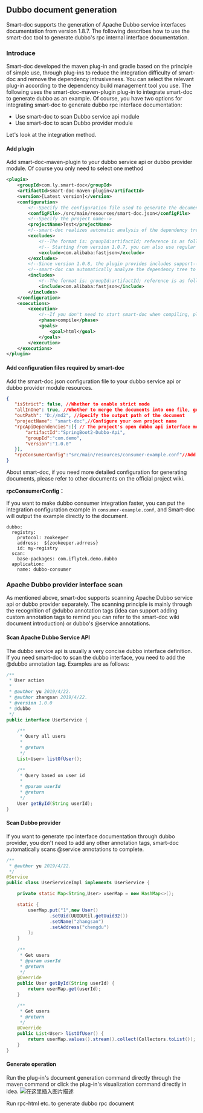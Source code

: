 ## Dubbo document generation

Smart-doc supports the generation of Apache Dubbo service interfaces documentation from version 1.8.7. The following describes how to use the smart-doc tool to generate dubbo's rpc internal interface documentation.
### Introduce
Smart-doc developed the maven plug-in and gradle based on the principle of simple use, through plug-ins to reduce the integration difficulty of smart-doc and remove the dependency intrusiveness. You can select the relevant plug-in according to the dependency build management tool you use. The following uses the smart-doc-maven-plugin plug-in to integrate smart-doc to generate dubbo as an example. Of course, you have two options for integrating smart-doc to generate dubbo rpc interface documentation:

- Use smart-doc to scan Dubbo service api module
- Use smart-doc to scan Dubbo provider module

Let's look at the integration method.
#### Add plugin
Add smart-doc-maven-plugin to your dubbo service api or dubbo provider module. Of course you only need to select one method
```xml
<plugin>
    <groupId>com.ly.smart-doc</groupId>
    <artifactId>smart-doc-maven-plugin</artifactId>
    <version>[Latest version]</version>
    <configuration>
        <!--Specify the configuration file used to generate the document, and the configuration file is placed in your own project -->
        <configFile>./src/main/resources/smart-doc.json</configFile>
        <!--Specify the project name-->
        <projectName>Test</projectName>
        <!--smart-doc realizes automatic analysis of the dependency tree to load the source code of third-party dependencies. If some framework dependency libraries cannot be loaded and cause an error, please use excludes to exclude -->
        <excludes>
            <!--The format is: groupId:artifactId; reference is as follows-->
            <!-- Starting from version 1.0.7, you can also use regular matching to exclude, such as: poi.* -->
            <exclude>com.alibaba:fastjson</exclude>
        </excludes>
        <!--Since version 1.0.8, the plugin provides includes support-->
        <!--smart-doc can automatically analyze the dependency tree to load all dependent source code, in principle, it will affect the efficiency of document construction, so you can use includes to let the plug-in load the components you configure -->
        <includes>
            <!--The format is: groupId:artifactId; reference is as follows-->
            <include>com.alibaba:fastjson</include>
        </includes>
    </configuration>
    <executions>
        <execution>
            <!--If you don't need to start smart-doc when compiling, please comment out the phase -->
            <phase>compile</phase>
            <goals>
                <goal>html</goal>
            </goals>
        </execution>
    </executions>
</plugin>
```

#### Add configuration files required by smart-doc
Add the smart-doc.json configuration file to your dubbo service api or dubbo provider module resources.

```json
{
   "isStrict": false, //Whether to enable strict mode
   "allInOne": true, //Whether to merge the documents into one file, generally recommended as true
   "outPath": "D://md2", //Specify the output path of the document
   "projectName": "smart-doc",//Configure your own project name
   "rpcApiDependencies":[{ // The project's open dubbo api interface module is dependent, after configuration, it is output to the document to facilitate user integration
       "artifactId":"SpringBoot2-Dubbo-Api",
       "groupId":"com.demo",
       "version":"1.0.0"
   }],
   "rpcConsumerConfig":"src/main/resources/consumer-example.conf"//Add dubbo consumer integration configuration to the document to facilitate the integration party to quickly integrate
}
```
About smart-doc, if you need more detailed configuration for generating documents, please refer to other documents on the official project wiki.

**rpcConsumerConfig：**

If you want to make dubbo consumer integration faster, you can put the integration configuration example in `consumer-example.conf`, and Smart-doc will output the example directly to the document.

```
dubbo:
  registry:
    protocol: zookeeper
    address:  ${zookeeper.adrress}
    id: my-registry
  scan:
    base-packages: com.iflytek.demo.dubbo
  application:
    name: dubbo-consumer
```

### Apache Dubbo provider interface scan
As mentioned above, smart-doc supports scanning Apache Dubbo service api or dubbo provider separately. The scanning principle is mainly through the recognition of @dubbo annotation tags (idea can support adding custom annotation tags to remind you can refer to the smart-doc wiki document introduction) or dubbo's @service annotations.

#### Scan Apache Dubbo Service API
The dubbo service api is usually a very concise dubbo interface definition. If you need smart-doc to scan the dubbo interface, you need to add the @dubbo annotation tag. Examples are as follows:

```java
/**
 * User action
 *
 * @author yu 2019/4/22.
 * @author zhangsan 2019/4/22.
 * @version 1.0.0
 * @dubbo
 */
public interface UserService {

    /**
     * Query all users
     *
     * @return
     */
    List<User> listOfUser();

    /**
     * Query based on user id
     *
     * @param userId
     * @return
     */
    User getById(String userId);
}
```

#### Scan Dubbo provider
If you want to generate rpc interface documentation through dubbo provider, you don't need to add any other annotation tags, smart-doc automatically scans @service annotations to complete.

```java
/**
 * @author yu 2019/4/22.
 */
@Service
public class UserServiceImpl implements UserService {

    private static Map<String,User> userMap = new HashMap<>();

    static {
        userMap.put("1",new User()
                .setUid(UUIDUtil.getUuid32())
                .setName("zhangsan")
                .setAddress("chengdu")
        );
    }
    
    /**
     * Get users
     * @param userId
     * @return
     */
    @Override
    public User getById(String userId) {
        return userMap.get(userId);
    }

    /**
     * Get users
     * @return
     */
    @Override
    public List<User> listOfUser() {
        return userMap.values().stream().collect(Collectors.toList());
    }
}
```

#### Generate operation
Run the plug-in's document generation command directly through the maven command or click the plug-in's visualization command directly in idea.
![在这里插入图片描述](https://img-blog.csdnimg.cn/20200705230512435.png?x-oss-process=image/watermark,type_ZmFuZ3poZW5naGVpdGk,shadow_10,text_aHR0cHM6Ly9ibG9nLmNzZG4ubmV0L3NoYWxvdXN1bg==,size_16,color_FFFFFF,t_70)

Run rpc-html etc. to generate dubbo rpc document
